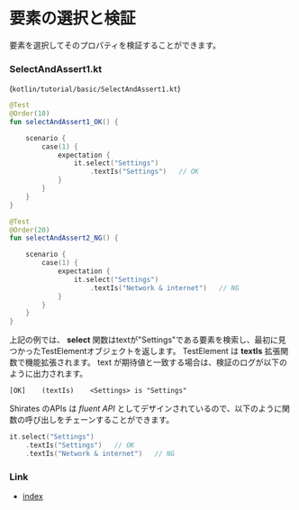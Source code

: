 # 要素の選択と検証

要素を選択してそのプロパティを検証することができます。

### SelectAndAssert1.kt

(`kotlin/tutorial/basic/SelectAndAssert1.kt`)

```kotlin
@Test
@Order(10)
fun selectAndAssert1_OK() {

    scenario {
        case(1) {
            expectation {
                it.select("Settings")
                    .textIs("Settings")   // OK
            }
        }
    }
}

@Test
@Order(20)
fun selectAndAssert2_NG() {

    scenario {
        case(1) {
            expectation {
                it.select("Settings")
                    .textIs("Network & internet")   // NG
            }
        }
    }
}
```

上記の例では、 **select** 関数はtextが"Settings"である要素を検索し、最初に見つかったTestElementオブジェクトを返します。 TestElement は **textIs**
拡張関数で機能拡張されます。
text が期待値と一致する場合は、検証のログが以下のように出力されます。

```
[OK]	(textIs)	<Settings> is "Settings"
```

Shirates のAPIs は _fluent API_ としてデザインされているので、以下のように関数の呼び出しをチェーンすることができます。

```kotlin
it.select("Settings")
    .textIs("Settings")   // OK
    .textIs("Network & internet")   // NG
```

### Link

- [index](../../index_ja.md)
